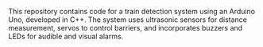 This repository contains code for a train detection system using an Arduino Uno, developed in C++. The system uses ultrasonic sensors for distance measurement, servos to control barriers, and incorporates buzzers and LEDs for audible and visual alarms.
